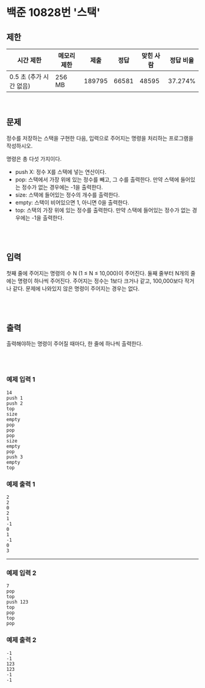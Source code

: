 # 백준 10828번 '스택'

## 제한
|시간 제한|메모리 제한|제출|정답|맞힌 사람|정답 비율|
|------|------|---|---|----|----|
|0.5 초 (추가 시간 없음)|256 MB|189795|66581|48595|37.274%|

<br>

## 문제
정수를 저장하는 스택을 구현한 다음, 입력으로 주어지는 명령을 처리하는 프로그램을 작성하시오.

명령은 총 다섯 가지이다.

- push X: 정수 X를 스택에 넣는 연산이다.
- pop: 스택에서 가장 위에 있는 정수를 빼고, 그 수를 출력한다. 만약 스택에 들어있는 정수가 없는 경우에는 -1을 출력한다.
- size: 스택에 들어있는 정수의 개수를 출력한다.
- empty: 스택이 비어있으면 1, 아니면 0을 출력한다.
- top: 스택의 가장 위에 있는 정수를 출력한다. 만약 스택에 들어있는 정수가 없는 경우에는 -1을 출력한다.

<br><br>

## 입력
첫째 줄에 주어지는 명령의 수 N (1 ≤ N ≤ 10,000)이 주어진다. 둘째 줄부터 N개의 줄에는 명령이 하나씩 주어진다. 주어지는 정수는 1보다 크거나 같고, 100,000보다 작거나 같다. 문제에 나와있지 않은 명령이 주어지는 경우는 없다.

<br><br>

## 출력
출력해야하는 명령이 주어질 때마다, 한 줄에 하나씩 출력한다.

<br><br>
### 예제 입력 1
```
14
push 1
push 2
top
size
empty
pop
pop
pop
size
empty
pop
push 3
empty
top
```
### 예제 출력 1
```
2
2
0
2
1
-1
0
1
-1
0
3
```
<hr>

### 예제 입력 2
```
7
pop
top
push 123
top
pop
top
pop
```
### 예제 출력 2
```
-1
-1
123
123
-1
-1
```